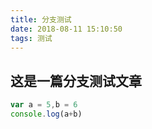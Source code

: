 ```yaml
---
title: 分支测试
date: 2018-08-11 15:10:50
tags: 测试
---
```

## 这是一篇分支测试文章

```javascript
var a = 5,b = 6
console.log(a+b)
```
